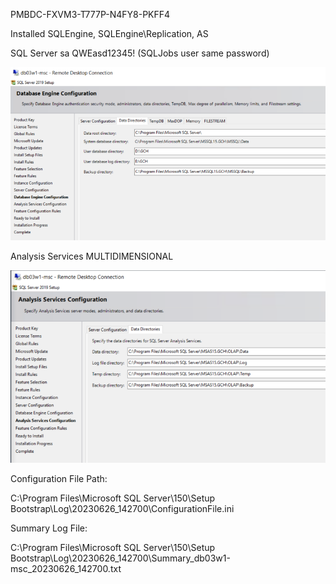 PMBDC-FXVM3-T777P-N4FY8-PKFF4

Installed SQLEngine, SQLEngine\Replication, AS

SQL Server sa QWEasd12345! (SQLJobs user same password)

![image.png](/.attachments/image-e8b4f9ce-f7da-489e-86c8-5ac0b663daeb.png)

Analysis Services MULTIDIMENSIONAL

![image.png](/.attachments/image-78aa2a56-a575-47bf-bd70-c69455175dcc.png)

Configuration File Path:

C:\Program Files\Microsoft SQL Server\150\Setup Bootstrap\Log\20230626_142700\ConfigurationFile.ini

Summary Log File:

C:\Program Files\Microsoft SQL Server\150\Setup Bootstrap\Log\20230626_142700\Summary_db03w1-msc_20230626_142700.txt
